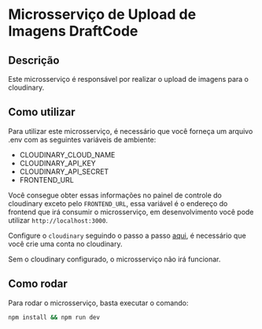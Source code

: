 # Microsserviço de Upload de Imagens DraftCode

## Descrição

Este microsserviço é responsável por realizar o upload de imagens para o cloudinary.

## Como utilizar

Para utilizar este microsserviço, é necessário que você forneça um arquivo .env com as seguintes variáveis de ambiente:

- CLOUDINARY_CLOUD_NAME
- CLOUDINARY_API_KEY
- CLOUDINARY_API_SECRET
- FRONTEND_URL

Você consegue obter essas informações no painel de controle do cloudinary exceto pelo `FRONTEND_URL`, essa variável é o endereço do frontend que irá consumir o microsserviço, em desenvolvimento você pode utilizar `http://localhost:3000`.

Configure o `cloudinary` seguindo o passo a passo [aqui](docs/cloudinary/CLOUDINARY.MD), é necessário que você crie uma conta no cloudinary.

Sem o cloudinary configurado, o microsserviço não irá funcionar.

## Como rodar

Para rodar o microsserviço, basta executar o comando:

```bash
npm install && npm run dev
```
